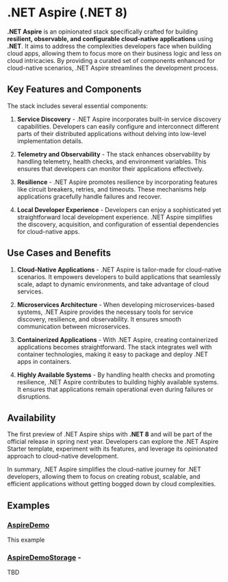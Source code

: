 # .NET Aspire (.NET 8)

**.NET Aspire** is an opinionated stack specifically crafted for building **resilient, observable, and configurable cloud-native applications** using **.NET**. It aims to address the complexities developers face when building cloud apps, allowing them to focus more on their business logic and less on cloud intricacies. By providing a curated set of components enhanced for cloud-native scenarios, .NET Aspire streamlines the development process.

## Key Features and Components

The stack includes several essential components:

1. **Service Discovery** - .NET Aspire incorporates built-in service discovery capabilities. Developers can easily configure and interconnect different parts of their distributed applications without delving into low-level implementation details.

2. **Telemetry and Observability** - The stack enhances observability by handling telemetry, health checks, and environment variables. This ensures that developers can monitor their applications effectively.

3. **Resilience** - .NET Aspire promotes resilience by incorporating features like circuit breakers, retries, and timeouts. These mechanisms help applications gracefully handle failures and recover.

4. **Local Developer Experience** - Developers can enjoy a sophisticated yet straightforward local development experience. .NET Aspire simplifies the discovery, acquisition, and configuration of essential dependencies for cloud-native apps.

## Use Cases and Benefits

1. **Cloud-Native Applications** - .NET Aspire is tailor-made for cloud-native scenarios. It empowers developers to build applications that seamlessly scale, adapt to dynamic environments, and take advantage of cloud services.

2. **Microservices Architecture** - When developing microservices-based systems, .NET Aspire provides the necessary tools for service discovery, resilience, and observability. It ensures smooth communication between microservices.

3. **Containerized Applications** - With .NET Aspire, creating containerized applications becomes straightforward. The stack integrates well with container technologies, making it easy to package and deploy .NET apps in containers.

4. **Highly Available Systems** - By handling health checks and promoting resilience, .NET Aspire contributes to building highly available systems. It ensures that applications remain operational even during failures or disruptions.

## Availability

The first preview of .NET Aspire ships with **.NET 8** and will be part of the official release in spring next year. Developers can explore the .NET Aspire Starter template, experiment with its features, and leverage its opinionated approach to cloud-native development.

In summary, .NET Aspire simplifies the cloud-native journey for .NET developers, allowing them to focus on creating robust, scalable, and efficient applications without getting bogged down by cloud complexities. 

## Examples

### [AspireDemo](./AspireDemo/)

This example 

### [AspireDemoStorage](./AspireDemoStorage/) - 

TBD
